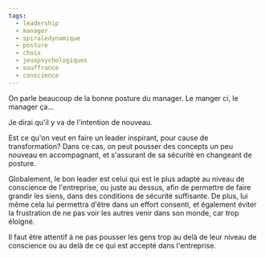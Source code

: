 ```yaml
---
tags:
  - leadership
  - manager
  - spiraledynamique
  - posture
  - choix
  - jeuxpsychologiques
  - souffrance
  - conscience
---
```



On parle beaucoup de la bonne posture du manager.
Le manger ci, le manager ça...

Je dirai qu'il y va de l'intention de nouveau.

Est ce qu'on veut en faire un leader inspirant, pour cause de transformation? Dans ce cas, on peut pousser des concepts un peu nouveau en accompagnant, et s'assurant de sa sécurité en changeant de posture.

Globalement, le bon leader est celui qui est le plus adapté au niveau de conscience de l'entreprise, ou juste au dessus, afin de permettre de faire grandir les siens, dans des conditions de sécurité suffisante. De plus, lui même cela lui permettra d'être dans un effort consenti, et également éviter la frustration de ne pas voir les autres venir dans son monde, car trop éloigné.

Il faut être attentif à ne pas pousser les gens trop au delà de leur niveau de conscience ou au delà de ce qui est accepté dans l'entreprise.